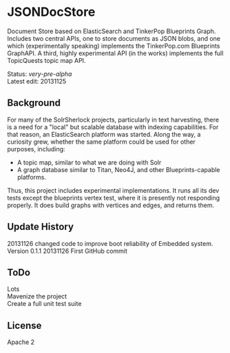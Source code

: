 JSONDocStore
============

Document Store based on ElasticSearch and TinkerPop Blueprints Graph. Includes two central APIs, one to store documents as JSON blobs, and one which (experimentally speaking) implements the TinkerPop.com Blueprints GraphAPI. A third, highly experimental API (in the works) implements the full TopicQuests topic map API.

Status: *very-pre-alpha*<br/>
Latest edit: 20131125<br/>
## Background ##
For many of the SolrSherlock projects, particularly in text harvesting, there is a need for a "local" but scalable database with indexing capabilities. For that reason, an ElasticSearch platform was started. Along the way, a curiosity grew, whether the same platform could be used for other purposes, including:
- A topic map, similar to what we are doing with Solr
- A graph database similar to Titan, Neo4J, and other Blueprints-capable platforms.

Thus, this project includes experimental implementations. It runs all its dev tests except the blueprints vertex test, where it is presently not responding properly. It does build graphs with vertices and edges, and returns them.

## Update History ##
20131126 changed code to improve boot reliability of Embedded system. Version 0.1.1
20131126 First GitHub commit

## ToDo ##
Lots<br/>
Mavenize the project<br/>
Create a full unit test suite

## License ##
Apache 2


